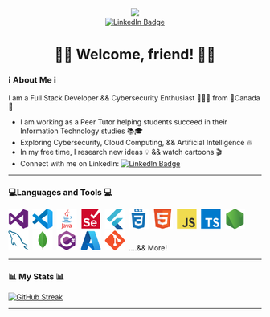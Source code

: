 <div id="header" align="center">
  <img src="https://media.giphy.com/media/v1.Y2lkPTc5MGI3NjExYmM4MXo3ejM2dDg4ZjlvZjk5Zml1NXdhMXlqaGh0NHdzOHFyNW13diZlcD12MV9pbnRlcm5hbF9naWZfYnlfaWQmY3Q9Zw/8Ed2K1z5LUm8wUYAue/source.gif" width="100"/>
  <div id="badges">
    <a href="https://www.linkedin.com/in/sachamdavidson/">
      <img src="https://img.shields.io/badge/LinkedIn-blue?style=for-the-badge&logo=linkedin&logoColor=white" alt="LinkedIn Badge"/>
    </a>
  </div>
  <h1>
   🧙‍♂️ Welcome, friend! 🧙‍♂️
  </h1>
</div>


### ℹ About Me ℹ

I am a Full Stack Developer && Cybersecurity Enthusiast 👨‍💻🔐 from 🍁Canada🍁
- I am working as a Peer Tutor helping students succeed in their Information Technology studies 📚🎓
- Exploring Cybersecurity, Cloud Computing, && Artificial Intelligence 🔥
- In my free time, I research new ideas 💡 && watch cartoons 🎬
- Connect with me on LinkedIn: [![LinkedIn Badge](https://img.shields.io/badge/-Sacha_Davidson-blue?style=flat&logo=Linkedin&logoColor=white)](https://www.linkedin.com/in/sachamdavidson/)
  
---

### 💻Languages and Tools 💻
<div>
  <img src="https://github.com/devicons/devicon/blob/master/icons/visualstudio/visualstudio-plain.svg" title="Visual Studio" alt="Visual Studio" width="40" height="40"/>&nbsp;
  <img src="https://github.com/devicons/devicon/blob/master/icons/vscode/vscode-original.svg" title="Visual Studio Code" alt="Visual Studio Code" width="40" height="40"/>&nbsp;
  <img src="https://github.com/devicons/devicon/blob/master/icons/java/java-original-wordmark.svg" title="Java" alt="Java" width="40" height="40"/>&nbsp;
  <img src="https://github.com/devicons/devicon/blob/master/icons/selenium/selenium-original.svg" title="Selenium" alt="Selenium" width="40" height="40"/>&nbsp;
  <img src="https://github.com/devicons/devicon/blob/master/icons/flutter/flutter-original.svg" title="Flutter" alt="Flutter" width="40" height="40"/>&nbsp;
  <img src="https://github.com/devicons/devicon/blob/master/icons/css3/css3-plain-wordmark.svg"  title="CSS3" alt="CSS" width="40" height="40"/>&nbsp;
  <img src="https://github.com/devicons/devicon/blob/master/icons/html5/html5-original.svg" title="HTML5" alt="HTML" width="40" height="40"/>&nbsp;
  <img src="https://github.com/devicons/devicon/blob/master/icons/javascript/javascript-original.svg" title="JavaScript" alt="JavaScript" width="40" height="40"/>&nbsp;
  <img src="https://github.com/devicons/devicon/blob/master/icons/typescript/typescript-original.svg" title="TypeScript" alt="TypeScript" width="40" height="40"/>&nbsp;
  <img src="https://github.com/devicons/devicon/blob/master/icons/nodejs/nodejs-original.svg" title="NodeJS" alt="NodeJS" width="40" height="40"/>&nbsp;
  <img src="https://github.com/devicons/devicon/blob/master/icons/mysql/mysql-original.svg" title="MySQL"  alt="MySQL" width="40" height="40"/>&nbsp;
  <img src="https://github.com/devicons/devicon/blob/master/icons/mongodb/mongodb-original.svg" title="MongoDB" alt="MongoDB" width="40" height="40"/>&nbsp;
  <img src="https://github.com/devicons/devicon/blob/master/icons/csharp/csharp-original.svg" title="CSharp" alt="C#" width="40" height="40"/>&nbsp;
  <img src="https://github.com/devicons/devicon/blob/master/icons/azure/azure-original.svg" title="Azure" **alt="Azure" width="40" height="40"/>&nbsp;
  <img src="https://github.com/devicons/devicon/blob/master/icons/git/git-original.svg" title="Git" **alt="Git" width="40" height="40"/>&nbsp;
  ....&& More!
</div>

---

### 📊 My Stats 📊
[![GitHub Streak](http://github-readme-streak-stats.herokuapp.com?user=sachadavidson&theme=ocean-dark&mode=weekly&background=000000)](https://git.io/streak-stats)

---
